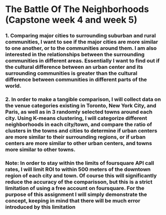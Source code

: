 # The Battle Of The Neighborhoods (Capstone week 4 and week 5)

### 1. Comparing major cities to surrounding suburban and rural communities, I want to see if the major cities are more similar to one another, or to the communities around them.  I am also interested in the relationships between the surrounding communities in different areas.  Essentially I want to find out if the cultural difference between an urban center and its surrounding communities is greater than the cultural difference between communities in different parts of the world.

### 2. In order to make a tangible comparison, I will collect data on the venue categories existing in Toronto, New York City, and Paris, as well as in 3 randomly selected towns around each city.  Using K-means clustering, I will categorize different neighborhoods in each city/town, and compare the ratio of clusters in the towns and cities to determine if urban centers are more similar to their surrounding regions, or if urban centers are more similar to other urban centers, and towns more similar to other towns.

### Note: In order to stay within the limits of foursquare API call rates, I will limit ROI to within 500 meters of the downtown region of each city and town.  Of course this will significantly reduce the accuracy of the comparisson, but this is a strict limitation of using a free account on foursquare.  For the purpose of this assignment I will simply demonstrate the concept, keeping in mind that there will be much error introduced by this limitation